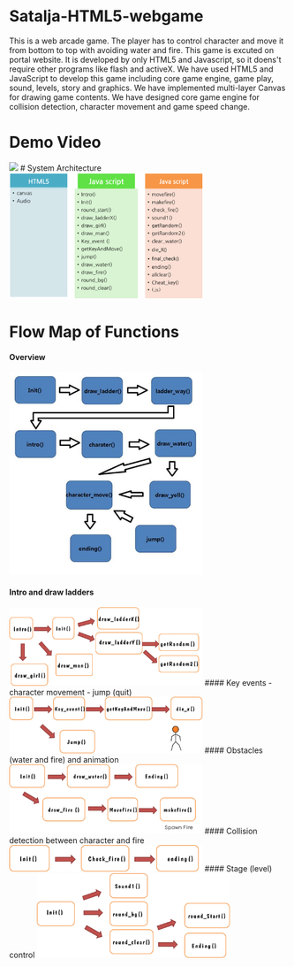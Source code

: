 # Satalja-HTML5-webgame
This is a web arcade game. The player has to control character and move it from bottom to top with avoiding water and fire. This game is excuted on portal website. It is developed by only HTML5 and Javascript, so it doens't require other programs like flash and activeX. We have used HTML5 and JavaScript to develop this game including core game engine, game play, sound, levels, story and graphics. We have implemented multi-layer Canvas for drawing game contents. We have designed core game engine for collision detection, character movement and game speed change. 

# Demo Video
<img src="https://github.com/chc2212/Satalja-HTML5-webgame/blob/master/pic.gif" width="350">
# System Architecture
<img src="https://github.com/chc2212/Satalja-HTML5-webgame/blob/master/pic2.png" width="350">

# Flow Map of Functions
#### Overview
<img src="https://github.com/chc2212/Satalja-HTML5-webgame/blob/master/pic1.jpg" width="350">

#### Intro and draw ladders
<img src="https://github.com/chc2212/Satalja-HTML5-webgame/blob/master/pic3.png" width="350">
#### Key events - character movement - jump (quit)
<img src="https://github.com/chc2212/Satalja-HTML5-webgame/blob/master/pic4.png" width="350">
#### Obstacles (water and fire) and animation
<img src="https://github.com/chc2212/Satalja-HTML5-webgame/blob/master/pic5.png" width="350">
#### Collision detection between character and fire
<img src="https://github.com/chc2212/Satalja-HTML5-webgame/blob/master/pic6.png" width="350">
#### Stage (level) control
<img src="https://github.com/chc2212/Satalja-HTML5-webgame/blob/master/pic7.png" width="350">
